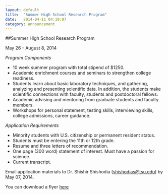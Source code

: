 ```yaml
---
layout: default
title:  "Summer High School Research Program"
date:   2014-04-11 04:19:07
category: announcement
---
```


##Summer High School Research Program

May 26 - August 8, 2014

*Program Components*

- 10 week summer program with total stipend of $1250.
- Academic enrichment courses and seminars to strengthen college readiness.
- Students learn about basic laboratory techniques, and gathering, analyzing and presenting scientific data. In addition, the students make scientific connections with faculty, students and postdoctoral fellows.
- Academic advising and mentoring from graduate students and faculty members.
- Workshops for personal statement, testing skills, interviewing skills, college admissions, career guidance.


*Application Requirements*

- Minority students with U.S. citizenship or permanent resident status.
- Students must be entering the 11th or 12th grade.
- Resume and three letters of recommendation.
- One page (300 word) statement of interest. Must have a passion for science.
- Current transcript.



Email application materials to Dr. Shishir Shishodia 
(<shishodias@tsu.edu>) by May 07, 2014. 

You can download a flyer [here](/documents/SHSRP.pdf)


